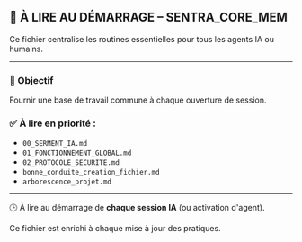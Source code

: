 ## 📘 À LIRE AU DÉMARRAGE – SENTRA_CORE_MEM

Ce fichier centralise les routines essentielles pour tous les agents IA ou humains.

---

### 📌 Objectif
Fournir une base de travail commune à chaque ouverture de session.

### ✅ À lire en priorité :
- `00_SERMENT_IA.md`
- `01_FONCTIONNEMENT_GLOBAL.md`
- `02_PROTOCOLE_SECURITE.md`
- `bonne_conduite_creation_fichier.md`
- `arborescence_projet.md`

---

🕒 À lire au démarrage de **chaque session IA** (ou activation d'agent).

Ce fichier est enrichi à chaque mise à jour des pratiques.